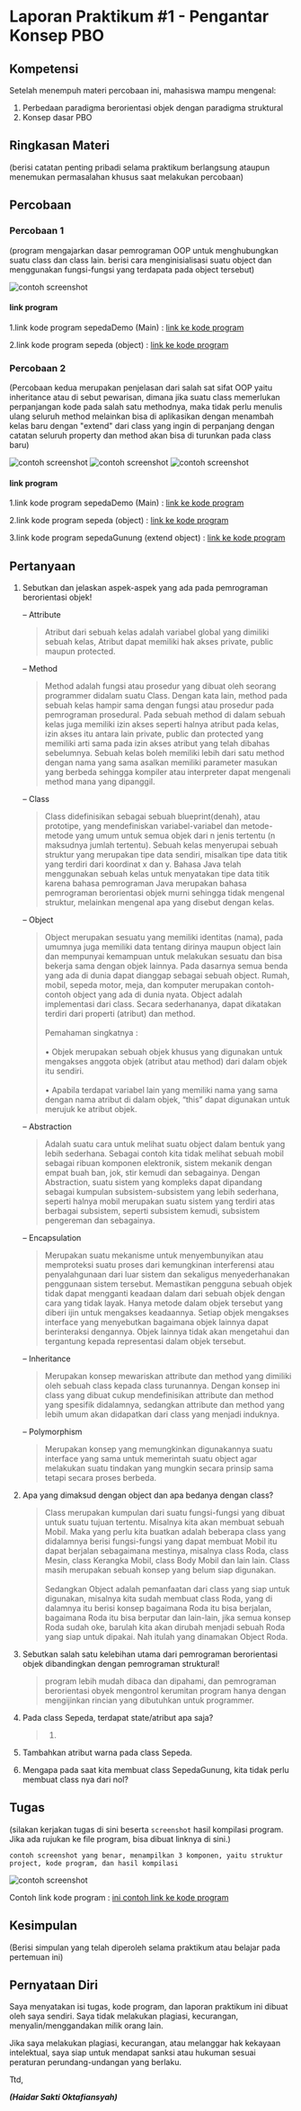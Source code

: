 # Laporan Praktikum #1 - Pengantar Konsep PBO

## Kompetensi

Setelah menempuh materi percobaan ini, mahasiswa mampu mengenal:
1. Perbedaan paradigma berorientasi objek dengan paradigma struktural
2. Konsep dasar PBO

## Ringkasan Materi

(berisi catatan penting pribadi selama praktikum berlangsung ataupun menemukan permasalahan khusus saat melakukan percobaan)

## Percobaan

### Percobaan 1

(program mengajarkan dasar pemrograman OOP untuk menghubungkan suatu class dan class lain. berisi cara menginisialisasi suatu object dan menggunakan fungsi-fungsi yang terdapata pada object tersebut)

![contoh screenshot](img/P1-1.png)

#### link program
1.link kode program sepedaDemo (Main) : [link ke kode program](../../src/1_Pengantar_Konsep_PBO/sepeda1841720194HaidarP1.java)

2.link kode program sepeda (object) : [link ke kode program](../../src/1_Pengantar_Konsep_PBO/sepedaDemo1841720194Haidarp12.java)

### Percobaan 2

(Percobaan kedua merupakan penjelasan dari salah sat sifat OOP yaitu inheritance atau di sebut pewarisan, dimana jika suatu class memerlukan perpanjangan kode pada salah satu methodnya, maka tidak perlu menulis ulang seluruh method melainkan bisa di aplikasikan dengan menambah kelas baru dengan "extend" dari class yang ingin di perpanjang dengan catatan seluruh property dan method akan bisa di turunkan pada class baru)

![contoh screenshot](img/P2-1.png)
![contoh screenshot](img/P2-2.png)
![contoh screenshot](img/P2-3.png)

#### link program
1.link kode program sepedaDemo (Main) : [link ke kode program](../../src/1_Pengantar_Konsep_PBO/SepedaDemo1841720194Haidar.java)

2.link kode program sepeda (object) : [link ke kode program](../../src/1_Pengantar_Konsep_PBO/Sepeda1841720194Haidar.java)

3.link kode program sepedaGunung (extend object) : [link ke kode program](../../src/1_Pengantar_Konsep_PBO/SepedaGunung1841720194Haidar.java)


## Pertanyaan

1. Sebutkan dan jelaskan aspek-aspek yang ada pada pemrograman berorientasi objek!
    
    – Attribute   
    >Atribut dari sebuah kelas adalah variabel global yang dimiliki sebuah kelas, Atribut dapat memiliki hak akses private, public maupun protected.

    – Method
    >Method adalah fungsi atau prosedur yang dibuat oleh seorang programmer didalam suatu Class. Dengan kata lain, method pada sebuah kelas hampir sama dengan fungsi atau prosedur pada pemrograman prosedural.
    Pada sebuah method di dalam sebuah kelas juga memiliki izin akses seperti halnya atribut pada kelas, izin akses itu antara lain private, public dan protected yang memiliki arti sama pada izin akses atribut yang telah dibahas sebelumnya. Sebuah kelas boleh memiliki lebih dari satu method dengan nama yang sama asalkan memiliki parameter masukan yang berbeda sehingga kompiler atau interpreter dapat mengenali method mana yang dipanggil.

    – Class
    >  Class didefinisikan sebagai sebuah blueprint(denah), atau prototipe, yang mendefiniskan variabel-variabel dan metode-metode yang umum untuk semua objek dari n jenis tertentu (n maksudnya jumlah tertentu). Sebuah kelas menyerupai sebuah struktur yang merupakan tipe data sendiri, misalkan tipe data titik yang terdiri dari koordinat x dan y. Bahasa Java telah menggunakan sebuah kelas untuk menyatakan tipe data titik karena bahasa pemrograman Java merupakan bahasa pemrograman berorientasi objek murni sehingga tidak mengenal struktur, melainkan mengenal apa yang disebut dengan kelas.

    – Object
    > Object merupakan sesuatu yang memiliki identitas (nama), pada umumnya juga memiliki data tentang dirinya maupun object lain dan mempunyai kemampuan untuk melakukan sesuatu dan bisa bekerja sama dengan objek lainnya. Pada dasarnya semua benda yang ada di dunia dapat dianggap sebagai sebuah object. Rumah, mobil, sepeda motor, meja, dan komputer merupakan contoh-contoh object yang ada di dunia nyata. Object adalah implementasi dari class. Secara sederhananya, dapat dikatakan terdiri dari properti (atribut) dan method.
    <br><br>
    Pemahaman singkatnya :
    <br><br>
• Objek merupakan sebuah objek khusus yang digunakan untuk mengakses anggota objek (atribut atau method) dari dalam objek itu sendiri.
    <br><br>
• Apabila terdapat variabel lain yang memiliki nama yang sama dengan nama atribut di dalam objek, “this” dapat digunakan untuk merujuk ke atribut objek.

    – Abstraction

    >Adalah suatu cara untuk melihat suatu object dalam bentuk yang lebih sederhana. Sebagai contoh kita tidak melihat sebuah mobil sebagai ribuan komponen elektronik, sistem mekanik dengan empat buah ban, jok, stir kemudi dan sebagainya. Dengan Abstraction, suatu sistem yang kompleks dapat dipandang sebagai kumpulan subsistem-subsistem yang lebih sederhana, seperti halnya mobil merupakan suatu sistem yang terdiri atas berbagai subsistem, seperti subsistem kemudi, subsistem pengereman dan sebagainya.

    – Encapsulation
    >Merupakan suatu mekanisme untuk menyembunyikan atau memproteksi suatu proses dari kemungkinan interferensi atau penyalahgunaan dari luar sistem dan sekaligus menyederhanakan penggunaan sistem tersebut.
    Memastikan pengguna sebuah objek tidak dapat mengganti keadaan dalam dari sebuah objek dengan cara yang tidak layak. Hanya metode dalam objek tersebut yang diberi ijin untuk mengakses keadaannya. Setiap objek mengakses interface yang menyebutkan bagaimana objek lainnya dapat berinteraksi dengannya. Objek lainnya tidak akan mengetahui dan tergantung kepada representasi dalam objek tersebut.

    – Inheritance

    >Merupakan konsep mewariskan attribute dan method yang dimiliki oleh sebuah class kepada class turunannya. Dengan konsep ini class yang dibuat cukup mendefinisikan attribute dan method yang spesifik didalamnya, sedangkan attribute dan method yang lebih umum akan didapatkan dari class yang menjadi induknya.

    – Polymorphism

    >Merupakan konsep yang memungkinkan digunakannya suatu interface yang sama untuk memerintah suatu object agar melakukan suatu tindakan yang mungkin secara prinsip sama tetapi secara proses berbeda.


2. Apa yang dimaksud dengan object dan apa bedanya dengan class?
    > Class merupakan kumpulan dari suatu fungsi-fungsi yang dibuat untuk suatu tujuan tertentu. Misalnya kita akan membuat sebuah Mobil. Maka yang perlu kita buatkan adalah beberapa class yang didalamnya berisi fungsi-fungsi yang dapat membuat Mobil itu dapat berjalan sebagaimana mestinya, misalnya class Roda, class Mesin, class Kerangka Mobil, class Body Mobil dan lain lain. Class masih merupakan sebuah konsep yang belum siap digunakan.
    <br><br>
    Sedangkan Object adalah pemanfaatan dari class yang siap untuk digunakan, misalnya kita sudah membuat class Roda, yang di dalamnya itu berisi konsep bagaimana Roda itu bisa berjalan, bagaimana Roda itu bisa berputar dan lain-lain, jika semua konsep Roda sudah oke, barulah kita akan dirubah menjadi sebuah Roda yang siap untuk dipakai. Nah itulah yang dinamakan Object Roda.

3. Sebutkan salah satu kelebihan utama dari pemrograman berorientasi objek dibandingkan dengan pemrograman struktural!
   
    >program lebih mudah dibaca dan dipahami, dan pemrograman berorientasi obyek mengontrol kerumitan program hanya dengan mengijinkan rincian yang dibutuhkan untuk programmer.

4. Pada class Sepeda, terdapat state/atribut apa saja? 
   >1. 
5. Tambahkan atribut warna pada class Sepeda.
6. Mengapa pada saat kita membuat class SepedaGunung, kita tidak perlu membuat class nya dari nol?

## Tugas

(silakan kerjakan tugas di sini beserta `screenshot` hasil kompilasi program. Jika ada rujukan ke file program, bisa dibuat linknya di sini.)

`contoh screenshot yang benar, menampilkan 3 komponen, yaitu struktur project, kode program, dan hasil kompilasi`

![contoh screenshot](img/contoh-schot1.PNG)

Contoh link kode program : [ini contoh link ke kode program](../../src/1_Pengantar_Konsep_PBO/Contoh12345Habibie.java)

## Kesimpulan

(Berisi simpulan yang telah diperoleh selama praktikum atau belajar pada pertemuan ini)

## Pernyataan Diri

Saya menyatakan isi tugas, kode program, dan laporan praktikum ini dibuat oleh saya sendiri. Saya tidak melakukan plagiasi, kecurangan, menyalin/menggandakan milik orang lain.

Jika saya melakukan plagiasi, kecurangan, atau melanggar hak kekayaan intelektual, saya siap untuk mendapat sanksi atau hukuman sesuai peraturan perundang-undangan yang berlaku.

Ttd,

***(Haidar Sakti Oktafiansyah)***
